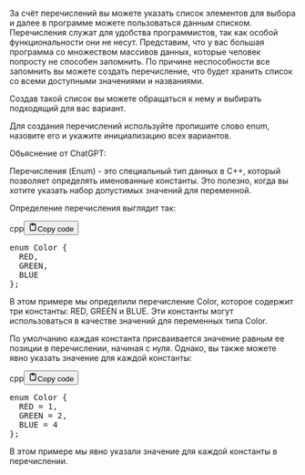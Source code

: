 <p>За счёт перечислений вы можете указать список элементов для выбора и далее в программе можете пользоваться данным списком.
Перечисления служат для удобства программистов, так как особой функциональности они не несут.
Представим, что у вас большая программа со множеством массивов данных, которые человек попросту не способен запомнить.
По причине неспособности все запомнить вы можете создать перечисление, что будет хранить список со всеми доступными значениями и названиями.</p>
<p>Создав такой список вы можете обращаться к нему и выбирать подходящий для вас вариант.</p>
<p>Для создания перечислений используйте пропишите слово enum, назовите его и укажите инициализацию всех вариантов.</p>
<p>Обьяснение от ChatGPT:</p>
<p>Перечисления (Enum) - это специальный тип данных в C++, который позволяет определять именованные константы.
Это полезно, когда вы хотите указать набор допустимых значений для переменной.</p>
<p>Определение перечисления выглядит так:</p>
<div class="code_element"><div class="lang_line"><text>cpp</text><button class="copy_code_button" onclick="CopyCode(this)"><svg style="width: 1.2em;height: 1.2em;" aria-hidden="true" xmlns="http://www.w3.org/2000/svg" fill="none" viewBox="0 0 24 24"><path stroke="currentColor" stroke-linecap="round" stroke-linejoin="round" stroke-width="2" d="M15 4h3a1 1 0 0 1 1 1v15a1 1 0 0 1-1 1H6a1 1 0 0 1-1-1V5a1 1 0 0 1 1-1h3m0 3h6m-5-4v4h4V3h-4Z"/></svg><text class="unselectable">Copy code</text></button></div><div class="code language-cpp"><div class="highlight"><pre><span></span><span class="k">enum</span><span class="w"> </span><span class="nc">Color</span><span class="w"> </span><span class="p">{</span>
<span class="w">  </span><span class="n">RED</span><span class="p">,</span>
<span class="w">  </span><span class="n">GREEN</span><span class="p">,</span>
<span class="w">  </span><span class="n">BLUE</span>
<span class="p">};</span>
</pre></div></div></div>

<p>В этом примере мы определили перечисление Color, которое содержит три константы: RED, GREEN и BLUE.
Эти константы могут использоваться в качестве значений для переменных типа Color.</p>
<p>По умолчанию каждая константа присваивается значение равным ее позиции в перечислении, начиная с нуля.
Однако, вы также можете явно указать значение для каждой константы:</p>
<div class="code_element"><div class="lang_line"><text>cpp</text><button class="copy_code_button" onclick="CopyCode(this)"><svg style="width: 1.2em;height: 1.2em;" aria-hidden="true" xmlns="http://www.w3.org/2000/svg" fill="none" viewBox="0 0 24 24"><path stroke="currentColor" stroke-linecap="round" stroke-linejoin="round" stroke-width="2" d="M15 4h3a1 1 0 0 1 1 1v15a1 1 0 0 1-1 1H6a1 1 0 0 1-1-1V5a1 1 0 0 1 1-1h3m0 3h6m-5-4v4h4V3h-4Z"/></svg><text class="unselectable">Copy code</text></button></div><div class="code language-cpp"><div class="highlight"><pre><span></span><span class="k">enum</span><span class="w"> </span><span class="nc">Color</span><span class="w"> </span><span class="p">{</span>
<span class="w">  </span><span class="n">RED</span><span class="w"> </span><span class="o">=</span><span class="w"> </span><span class="mi">1</span><span class="p">,</span>
<span class="w">  </span><span class="n">GREEN</span><span class="w"> </span><span class="o">=</span><span class="w"> </span><span class="mi">2</span><span class="p">,</span>
<span class="w">  </span><span class="n">BLUE</span><span class="w"> </span><span class="o">=</span><span class="w"> </span><span class="mi">4</span>
<span class="p">};</span>
</pre></div></div></div>

<p>В этом примере мы явно указали значение для каждой константы в перечислении.</p>